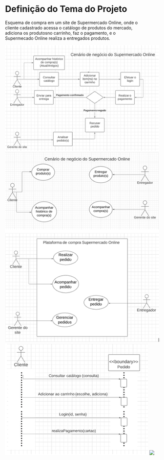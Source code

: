 <div>
<h1>Definição do Tema do Projeto</h1>
<p>Esquema de compra em um site de Supermercado Online, onde o <br/>
cliente cadastrado acessa o catálogo de produtos do mercado, <br/>
adiciona os produtosno carrinho, faz o pagamento, e  o <br/>
Supermecado Online realiza a entregados produtos. </p>
<img src="cenario_de_negocio_1.png"/>
<img src="cenario_de_negocio_2.png"/>
<img src="casos_de_uso.png"/>
<img src="sequencia_inicial.png"/>
<img src="Diagrama_de_Sequência.png"/>
</div>
